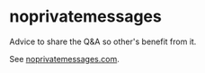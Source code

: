 # noprivatemessages
Advice to share the Q&amp;A so other's benefit from it.

See [noprivatemessages.com](https://noprivatemessages.com/).